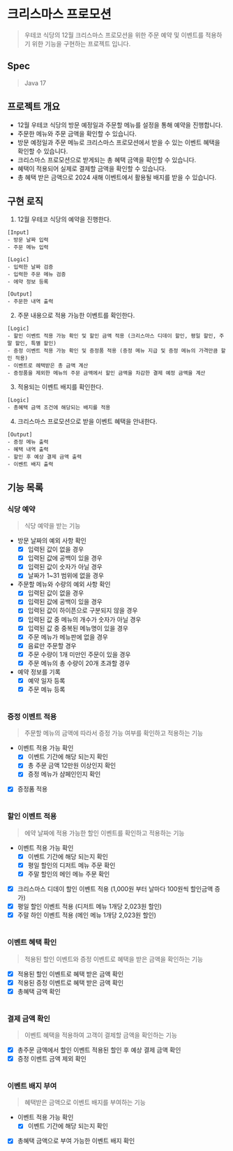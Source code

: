 # 크리스마스 프로모션

> 우테코 식당의 12월 크리스마스 프로모션을 위한 주문 예약 및 이벤트를 적용하기 위한 기능을 구현하는 프로젝트 입니다.

## Spec

> Java 17

## 프로젝트 개요

- 12월 우테코 식당의 방문 예정일과 주문할 메뉴를 설정을 통해 예약을 진행합니다.
- 주문한 메뉴와 주문 금액을 확인할 수 있습니다.
- 방문 예정일과 주문 메뉴로 크리스마스 프로모션에서 받을 수 있는 이벤트 혜택을 확인할 수 있습니다.
- 크리스마스 프로모션으로 받게되는 총 혜택 금액을 확인할 수 있습니다.
- 혜택이 적용되어 실제로 결제할 금액을 확인할 수 있습니다.
- 총 혜택 받은 금액으로 2024 새해 이벤트에서 활용될 배지를 받을 수 있습니다.

## 구현 로직

1. 12월 우테코 식당의 예약을 진행한다.
```
[Input] 
- 방문 날짜 입력
- 주문 메뉴 입력
```

```
[Logic]
- 입력한 날짜 검증
- 입력한 주문 메뉴 검증
- 에약 정보 등록
```

```
[Output]
- 주문한 내역 출력
```

2. 주문 내용으로 적용 가능한 이벤트를 확인한다.

```
[Logic]
- 할인 이벤트 적용 가능 확인 및 할인 금액 적용 (크리스마스 디데이 할인, 평일 할인, 주말 할인, 특별 할인)
- 증정 이벤트 적용 가능 확인 및 증정품 적용 (증정 메뉴 지급 및 증정 메뉴의 가격만큼 할인 적용)
- 이벤트로 헤택받은 총 금액 계산
- 증정품을 제외한 메뉴의 주문 금액에서 할인 금액을 차감한 결제 예정 금액을 계산
```

3. 적용되는 이벤트 배지를 확인한다.

```
[Logic]
- 총혜택 금액 조건에 해당되는 배지를 적용
```

4. 크리스마스 프로모션으로 받을 이벤트 혜택을 안내한다.

```
[Output]
- 증정 메뉴 출력
- 혜택 내역 출력
- 할인 후 예상 결제 금액 출력
- 이벤트 배지 출력
```


## 기능 목록

### 식당 예약
> 식당 예약을 받는 기능
- 방문 날짜의 예외 사항 확인
  - [x] 입력된 값이 없을 경우
  - [x] 입력된 값에 공백이 있을 경우
  - [x] 입력된 값이 숫자가 아닐 경우
  - [x] 날짜가 1~31 범위에 없을 경우
- 주문할 메뉴와 수량의 예외 사항 확인
  - [x] 입력된 값이 없을 경우
  - [x] 입력된 값에 공백이 있을 경우
  - [x] 입력된 값이 하이픈으로 구분되지 않을 경우
  - [x] 입력된 값 중 메뉴의 개수가 숫자가 아닐 경우
  - [x] 입력된 값 중 중복된 메뉴명이 있을 경우
  - [x] 주문 메뉴가 메뉴판에 없을 경우
  - [x] 음료만 주문할 경우
  - [x] 주문 수량이 1개 미만인 주문이 있을 경우
  - [x] 주문 메뉴의 총 수량이 20개 초과할 경우
- 예약 정보를 기록
  - [x] 예약 일자 등록
  - [x] 주문 메뉴 등록
<br><br>

### 증정 이벤트 적용
> 주문할 메뉴의 금액에 따라서 증정 가능 여부를 확인하고 적용하는 기능
- 이벤트 적용 가능 확인
  - [x] 이벤트 기간에 해당 되는지 확인
  - [x] 총 주문 금액 12만원 이상인지 확인
  - [x] 증정 메뉴가 샴페인인지 확인
- [x] 증정품 적용
<br><br>

### 할인 이벤트 적용
> 에약 날짜에 적용 가능한 할인 이벤트를 확인하고 적용하는 기능
- 이벤트 적용 가능 확인
  - [x] 이벤트 기간에 해당 되는지 확인
  - [x] 평일 할인의 디저트 메뉴 주문 확인
  - [x] 주말 할인의 메인 메뉴 주문 확인
- [x] 크리스마스 디데이 할인 이벤트 적용 (1,000원 부터 날마다 100원씩 할인금액 증가)
- [x] 평일 할인 이벤트 적용 (디저트 메뉴 1개당 2,023원 할인)
- [x] 주말 하인 이벤트 적용 (메인 메뉴 1개당 2,023원 할인)
  <br><br>

### 이벤트 혜택 확인
> 적용된 할인 이벤트와 증정 이벤트로 혜택을 받은 금액을 확인하는 기능
- [x] 적용된 할인 이벤트로 혜택 받은 금액 확인
- [x] 적용된 증정 이벤트로 혜택 받은 금액 확인
- [x] 총혜택 금액 확인
<br><br>

### 결제 금액 확인
> 이벤트 혜택을 적용하여 고객이 결제할 금액을 확인하는 기능
- [x] 총주문 금액에서 할인 이벤트 적용된 할인 후 예상 결제 금액 확인
- [x] 증정 이벤트 금액 제외 확인
<br><br>

### 이벤트 배지 부여
> 혜택받은 금액으로 이벤트 배지를 부여하는 기능
- 이벤트 적용 가능 확인
  - [x] 이벤트 기간에 해당 되는지 확인
- [x] 총혜택 금액으로 부여 가능한 이벤트 배지 확인



